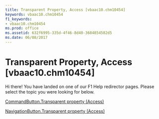 ```yaml
---
title: Transparent Property, Access [vbaac10.chm10454]
keywords: vbaac10.chm10454
f1_keywords:
- vbaac10.chm10454
ms.prod: office
ms.assetid: 632f6995-335d-4f46-8d40-3684854582d5
ms.date: 06/08/2017
---
```



# Transparent Property, Access [vbaac10.chm10454]

Hi there! You have landed on one of our F1 Help redirector pages. Please select the topic you were looking for below.

[CommandButton.Transparent property (Access)](http://msdn.microsoft.com/library/655e127e-7e2e-c2c2-a979-952f95c534a6%28Office.15%29.aspx)

[NavigationButton.Transparent property (Access)](http://msdn.microsoft.com/library/9eab3a03-2498-f1f5-f2e1-f238859c4850%28Office.15%29.aspx)


